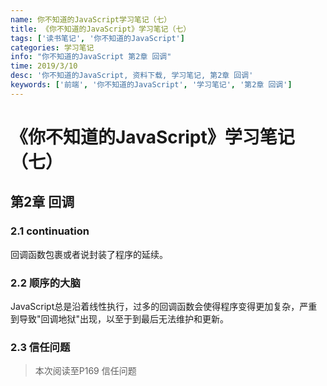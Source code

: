 ```yaml
---
name: 你不知道的JavaScript学习笔记（七）
title: 《你不知道的JavaScript》学习笔记（七）
tags: ['读书笔记', '你不知道的JavaScript']
categories: 学习笔记
info: "你不知道的JavaScript 第2章 回调"
time: 2019/3/10
desc: '你不知道的JavaScript, 资料下载, 学习笔记, 第2章 回调'
keywords: ['前端', '你不知道的JavaScript', '学习笔记', '第2章 回调']
---
```


# 《你不知道的JavaScript》学习笔记（七）

## 第2章 回调

### 2.1 continuation

回调函数包裹或者说封装了程序的延续。

### 2.2 顺序的大脑

JavaScript总是沿着线性执行，过多的回调函数会使得程序变得更加复杂，严重到导致"回调地狱"出现，以至于到最后无法维护和更新。

### 2.3 信任问题



> 本次阅读至P169 信任问题

